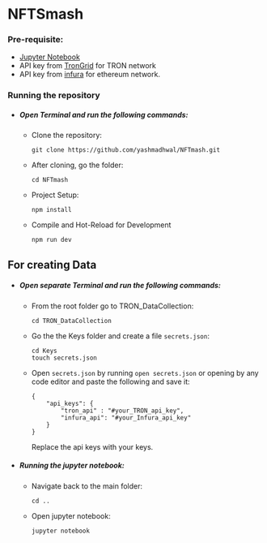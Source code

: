 # NFTSmash
### Pre-requisite:
- [Jupyter Notebook](https://jupyter.org/install)
- API key from [TronGrid](https://www.trongrid.io/) for TRON network
- API key from [infura](https://infura.io/dashboard) for ethereum network. 


### Running the repository
- ##### Open Terminal and run the following commands:
    - Clone the repository: 
        ```
        git clone https://github.com/yashmadhwal/NFTmash.git
        ```

    - After cloning, go the folder:
        ```
        cd NFTmash
        ```
    
    - Project Setup:
        ```
        npm install
        ```

    - Compile and Hot-Reload for Development
        ```
        npm run dev
        ```
    

## For creating Data
- ##### Open separate Terminal and run the following commands:
    - From the root folder go to TRON_DataCollection:
        ```
        cd TRON_DataCollection
        ```

    - Go the the Keys folder and create a file `secrets.json`:
        ```
        cd Keys
        touch secrets.json
        ```
    - Open `secrets.json` by running `open secrets.json` or opening by any code editor and paste the following and save it:
        ```
        {
            "api_keys": {
                "tron_api" : "#your_TRON_api_key",
                "infura_api": "#your_Infura_api_key"
            }
        }
        ```
        Replace the api keys with your keys.
- ##### Running the jupyter notebook:
    - Navigate back to the main folder:
        ```
        cd ..
        ```
    - Open jupyter notebook:
        ```
        jupyter notebook
        ```
    